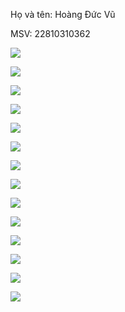  Họ và tên: Hoàng Đức Vũ

 MSV: 22810310362

![](./assets/pages/SplashScreen.jpg)



![](./assets/pages/OnboardingScreen.jpg)



![](./assets/pages/SignInScreen.jpg)



![](./assets/pages/NumberScreen.jpg)



![](./assets/pages/VerificationScreen.jpg)



![](./assets/pages/SelectLocationScreen.jpg)



![](./assets/pages/SelectLocationScreen.jpg)



![](./assets/pages/LoginScreen.jpg)



![](./assets/pages/SignUpScreen.jpg)



![](./assets/pages/HomeScreen.jpg)



![](./assets/pages/ExploreScreen.jpg)



![](./assets/pages/ProductDetailScreen.jpg)



![](./assets/pages/SearchResultsScreen.jpg)



![](./assets/pages/FilterScreen.jpg)
